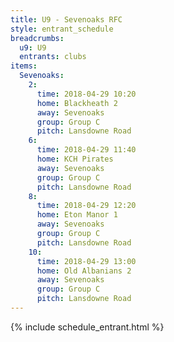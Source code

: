 ```yaml
---
title: U9 - Sevenoaks RFC
style: entrant_schedule
breadcrumbs:
  u9: U9
  entrants: clubs
items:
  Sevenoaks:
    2:
      time: 2018-04-29 10:20
      home: Blackheath 2
      away: Sevenoaks
      group: Group C
      pitch: Lansdowne Road
    6:
      time: 2018-04-29 11:40
      home: KCH Pirates
      away: Sevenoaks
      group: Group C
      pitch: Lansdowne Road
    8:
      time: 2018-04-29 12:20
      home: Eton Manor 1
      away: Sevenoaks
      group: Group C
      pitch: Lansdowne Road
    10:
      time: 2018-04-29 13:00
      home: Old Albanians 2
      away: Sevenoaks
      group: Group C
      pitch: Lansdowne Road
---
```


{% include schedule_entrant.html %}

